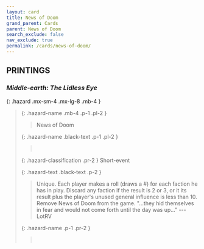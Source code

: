 ```yaml
---
layout: card
title: News of Doom
grand_parent: Cards
parent: News of Doom
search_exclude: false
nav_exclude: true
permalink: /cards/news-of-doom/
---
```


## PRINTINGS


### _Middle-earth: The Lidless Eye_

{: .hazard .mx-sm-4 .mx-lg-8 .mb-4 }
> {: .hazard-name .mb-4 .p-1 .pl-2 }
> > <div class="hazard-mp"></div>
> > <div class="card-name">News of Doom</div>
>
> {: .hazard-name .black-text .p-1 .pl-2 }
> > &nbsp;
>
> {: .hazard-classification .pr-2 }
> Short-event
>
> {: .hazard-text .black-text .p-2 }
> > Unique. Each player makes a roll (draws a #) for each faction he has in play. Discard any faction if the result is 2 or 3, or it its result plus the player's unused general influence is less than 10. Remove News of Doom from the game.  "...they hid themselves in fear and would not come forth until the day was up..." ---LotRV 
>
> {: .hazard-name .p-1 .pr-2 }
> > <div class="card-shield"></div>
> > <div class="card-corruption">&nbsp;</div>
